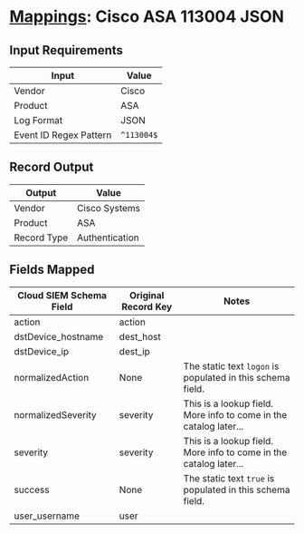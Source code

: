 # [Mappings](README.md): Cisco ASA 113004 JSON

## Input Requirements

|Input|Value|
|-----|-----|
|Vendor|Cisco|
|Product|ASA|
|Log Format|JSON|
|Event ID Regex Pattern|`^113004$`|

## Record Output

|Output|Value|
|------|-----|
|Vendor|Cisco Systems|
|Product|ASA|
|Record Type|Authentication|

## Fields Mapped

|Cloud SIEM Schema Field|Original Record Key|Notes|
|-----------------------|-------------------|-----|
|action|action||
|dstDevice_hostname|dest_host||
|dstDevice_ip|dest_ip||
|normalizedAction|None|The static text `logon` is populated in this schema field.|
|normalizedSeverity|severity|This is a lookup field. More info to come in the catalog later...|
|severity|severity|This is a lookup field. More info to come in the catalog later...|
|success|None|The static text `true` is populated in this schema field.|
|user_username|user||


